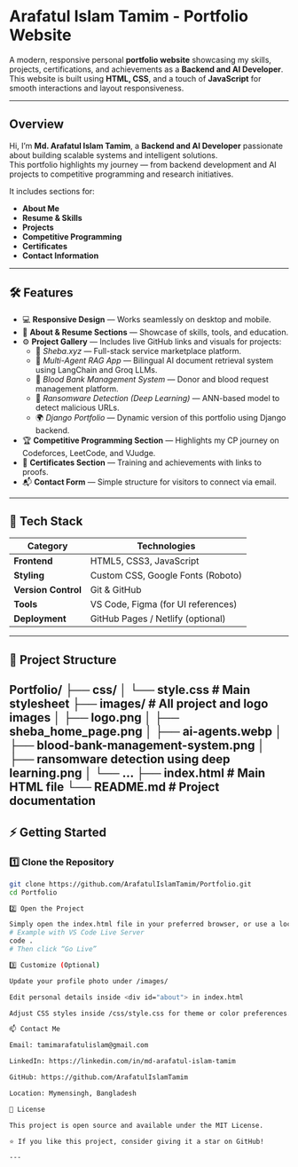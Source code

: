 # Arafatul Islam Tamim - Portfolio Website

A modern, responsive personal **portfolio website** showcasing my skills, projects, certifications, and achievements as a **Backend and AI Developer**.  
This website is built using **HTML, CSS**, and a touch of **JavaScript** for smooth interactions and layout responsiveness.

---

## Overview

Hi, I’m **Md. Arafatul Islam Tamim**, a **Backend and AI Developer** passionate about building scalable systems and intelligent solutions.  
This portfolio highlights my journey — from backend development and AI projects to competitive programming and research initiatives.

It includes sections for:
- **About Me**
- **Resume & Skills**
- **Projects**
- **Competitive Programming**
- **Certificates**
- **Contact Information**

---

## 🛠️ Features

- 💻 **Responsive Design** — Works seamlessly on desktop and mobile.  
- 🧠 **About & Resume Sections** — Showcase of skills, tools, and education.  
- ⚙️ **Project Gallery** — Includes live GitHub links and visuals for projects:
  - 🧩 *Sheba.xyz* — Full-stack service marketplace platform.
  - 🤖 *Multi-Agent RAG App* — Bilingual AI document retrieval system using LangChain and Groq LLMs.
  - 💉 *Blood Bank Management System* — Donor and blood request management platform.
  - 🔐 *Ransomware Detection (Deep Learning)* — ANN-based model to detect malicious URLs.
  - 🌍 *Django Portfolio* — Dynamic version of this portfolio using Django backend.
- 🏆 **Competitive Programming Section** — Highlights my CP journey on Codeforces, LeetCode, and VJudge.
- 📜 **Certificates Section** — Training and achievements with links to proofs.
- 📬 **Contact Form** — Simple structure for visitors to connect via email.

---

## 🧩 Tech Stack

| Category | Technologies |
|-----------|--------------|
| **Frontend** | HTML5, CSS3, JavaScript |
| **Styling** | Custom CSS, Google Fonts (Roboto) |
| **Version Control** | Git & GitHub |
| **Tools** | VS Code, Figma (for UI references) |
| **Deployment** | GitHub Pages / Netlify (optional) |

---

## 📂 Project Structure

Portfolio/
├── css/
│ └── style.css # Main stylesheet
├── images/ # All project and logo images
│ ├── logo.png
│ ├── sheba_home_page.png
│ ├── ai-agents.webp
│ ├── blood-bank-management-system.png
│ ├── ransomware detection using deep learning.png
│ └── ...
├── index.html # Main HTML file
└── README.md # Project documentation
---

## ⚡ Getting Started

### 1️⃣ Clone the Repository
```bash
git clone https://github.com/ArafatulIslamTamim/Portfolio.git
cd Portfolio

2️⃣ Open the Project

Simply open the index.html file in your preferred browser, or use a local server:
# Example with VS Code Live Server
code .
# Then click “Go Live”

3️⃣ Customize (Optional)

Update your profile photo under /images/

Edit personal details inside <div id="about"> in index.html

Adjust CSS styles inside /css/style.css for theme or color preferences.

📫 Contact Me

Email: tamimarafatulislam@gmail.com

LinkedIn: https://linkedin.com/in/md-arafatul-islam-tamim

GitHub: https://github.com/ArafatulIslamTamim

Location: Mymensingh, Bangladesh

🏁 License

This project is open source and available under the MIT License.

⭐ If you like this project, consider giving it a star on GitHub!

---
